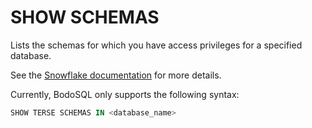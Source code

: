 # SHOW SCHEMAS

Lists the schemas for which you have access privileges for a specified database.

See the [Snowflake documentation](https://docs.snowflake.com/en/sql-reference/sql/show-schemas) for more details.

Currently, BodoSQL only supports the following syntax:

```sql
SHOW TERSE SCHEMAS IN <database_name>
```
